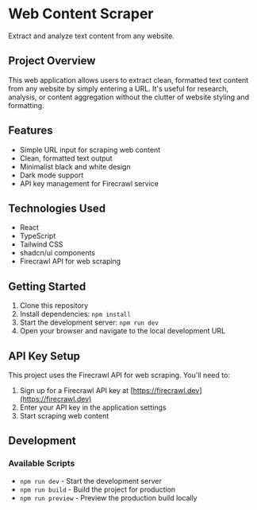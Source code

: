 
# Web Content Scraper

Extract and analyze text content from any website.
## Project Overview

This web application allows users to extract clean, formatted text content from any website by simply entering a URL. It's useful for research, analysis, or content aggregation without the clutter of website styling and formatting.

## Features

- Simple URL input for scraping web content
- Clean, formatted text output
- Minimalist black and white design
- Dark mode support
- API key management for Firecrawl service

## Technologies Used

- React
- TypeScript
- Tailwind CSS
- shadcn/ui components
- Firecrawl API for web scraping

## Getting Started

1. Clone this repository
2. Install dependencies: `npm install`
3. Start the development server: `npm run dev`
4. Open your browser and navigate to the local development URL

## API Key Setup

This project uses the Firecrawl API for web scraping. You'll need to:

1. Sign up for a Firecrawl API key at [https://firecrawl.dev](https://firecrawl.dev)
2. Enter your API key in the application settings
3. Start scraping web content

## Development

### Available Scripts

- `npm run dev` - Start the development server
- `npm run build` - Build the project for production
- `npm run preview` - Preview the production build locally
